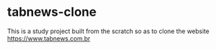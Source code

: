 # tabnews-clone
This is a study project built from the scratch so as to clone the website https://www.tabnews.com.br 
